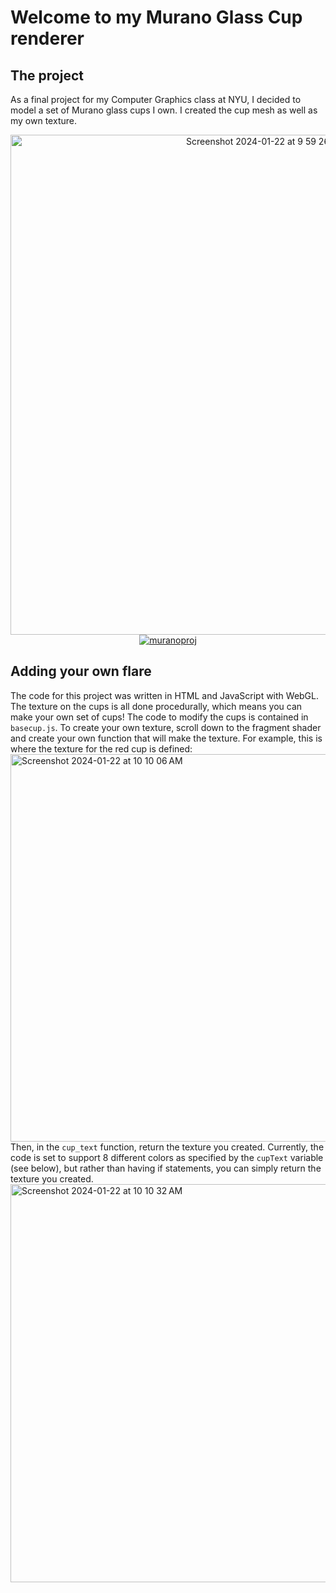 <h1>Welcome to my Murano Glass Cup renderer </h1>

<h2> The project </h2>
As a final project for my Computer Graphics class at NYU, I decided to model a set of Murano glass cups I own. I created the cup mesh as well as my own texture.  <br>
<p align="center">
<img width="800" alt="Screenshot 2024-01-22 at 9 59 26 AM" src="https://github.com/mariabeatrizsilva/murano/assets/67334485/8ca7794e-abbe-493f-be27-12d9e5e26d58"> 
<br> 
 <a href="https://cims.nyu.edu/~ms14127/GRAPHICS/murano/index.html"><img alt="muranoproj" src="https://img.shields.io/badge/click_here_to_see-the_project-blue?style=flat"></a>

<h2> Adding your own flare</h2>
The code for this project was written in HTML and JavaScript with WebGL. The texture on the cups is all done procedurally, which means you can make your own set of cups! The code to modify the cups is contained in <code>basecup.js</code>. To create your own texture, scroll down to the fragment shader and create your own function that will make the texture. For example, this is where the texture for the red cup is defined: <br> <img width="620" alt="Screenshot 2024-01-22 at 10 10 06 AM" src="https://github.com/mariabeatrizsilva/murano/assets/67334485/ab328cc0-9d8e-47ed-af69-cef0f2e6e063"> <br>
Then, in the <code>cup_text</code> function, return the texture you created. Currently, the code is set to support 8 different colors as specified by the <code>cupText</code> variable (see below), but rather than having if statements, you can simply return the texture you created. <br>
<img width="637" alt="Screenshot 2024-01-22 at 10 10 32 AM" src="https://github.com/mariabeatrizsilva/murano/assets/67334485/1c582f10-a6f6-41d5-85fe-698a2ca02e6c">

